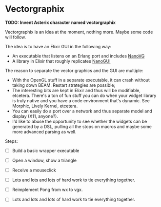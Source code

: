 # Vectorgraphix

**TODO: Invent Asterix character named vectorgraphix**

Vectorgraphix is an idea at the moment, nothing more. Maybe some code will follow. 

The idea is to have an Elixir GUI in the following way:

* An executable that listens on an Erlang port and includes [NanoVG](https://github.com/memononen/nanovg)
* A library in Elixir that roughly replicates [NanoGUI](https://github.com/wjakob/nanogui)

The reason to separate the vector graphics and the GUI are multiple:
* With the OpenGL stuff in a separate executable, it can crash without taking down BEAM. Restart strategies are possible;
* The interesting bits are kept in Elixir and thus will be modifiable, etcetera. There's a ton of fun stuff you can do when your widget library is truly native and you have a code environment that's dynamic. See Morphic, Lively Kernel, etcetera. 
* You can easily do a port over a network and thus separate model and display (X11, anyone?).
* I'd like to abuse the opportunity to see whether the widgets can be generated by a DSL, pulling all the stops on macros and maybe some more advanced parsing as well.

Steps:

* [ ] Build a basic wrapper executable
* [ ] Open a window, show a triangle
* [ ] Receive a mouseclick
* [ ] Lots and lots and lots of hard work to tie everything together.
* [ ] Reimplement Pong from wx to vgx.
* [ ] Lots and lots and lots of hard work to tie everything together.

